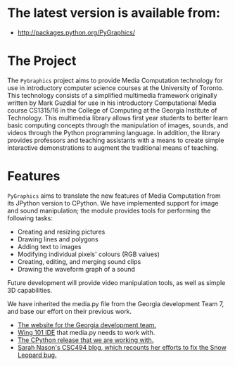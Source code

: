 # The latest version is available from: #

  * http://packages.python.org/PyGraphics/

# The Project #

The `PyGraphics` project aims to provide Media Computation technology for use in introductory computer science courses at the University of Toronto. This technology consists of a simplified multimedia framework originally written by Mark Guzdial for use in his introductory Computational Media course CS1315/16 in the College of Computing at the Georgia  Institute of Technology. This multimedia library allows first year students to better learn basic computing concepts through the manipulation of images, sounds, and videos through the Python programming language. In addition, the library provides professors and teaching assistants with a means to create simple interactive demonstrations to augment the traditional means of teaching.


# Features #

`PyGraphics` aims to translate the new features of Media Computation from its JPython version to CPython. We have implemented support for image and sound manipulation; the module provides tools for performing the following tasks:

  * Creating and resizing pictures
  * Drawing lines and polygons
  * Adding text to images
  * Modifying individual pixels' colours (RGB values)
  * Creating, editing, and merging sound clips
  * Drawing the waveform graph of a sound


Future development will provide video manipulation tools, as well as simple 3D capabilities.

We have inherited the media.py file from the Georgia development Team 7, and base our effort on their previous work.

  * [The website for the Georgia development team.](http://swiki.cc.gatech.edu:8080/cs4911b-fl05/34)
  * [Wing 101 IDE](http://wingware.com/wingide-101) that media.py needs to work with.
  * [The CPython release that we are working with.](http://coweb.cc.gatech.edu/mediaComp-plan/117)
  * [Sarah Nason's CSC494 blog, which recounts her efforts to fix the Snow Leopard bug.](http://fourninetyfour.wordpress.com/)